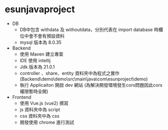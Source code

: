 # esunjavaproject
* DB
  * DB中包含 withdata 及 withoutdata，分別代表在 import database 時欄位中會不會有預設資料
  * mysql 版本為 8.0.35
* Backend 
  * 使用 Maven 建立專案
  * IDE 使用 intellij
  * Jdk 版本為 21.0.1
  * controller 、share、entity 資料夾中為程式之實作 (Backend\demo\demo\src\main\java\com\esunproject\demo)
  * 執行 Applicaiton 開啟 dev 網站 (為解決開發環境發生cors問題因此cors權限暫時全開)
* Frontend
  * 使用 Vue.js (vue2) 撰寫
  * js 資料夾中為 script
  * css 資料夾中為 css
  * 開發使用 chrome 進行測試
